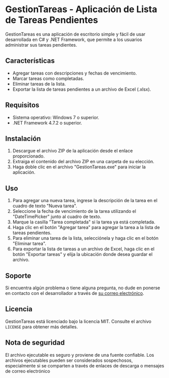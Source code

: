 # GestionTareas - Aplicación de Lista de Tareas Pendientes

GestionTareas es una aplicación de escritorio simple y fácil de usar desarrollada en C# y .NET Framework, que permite a los usuarios administrar sus tareas pendientes.

## Características

- Agregar tareas con descripciones y fechas de vencimiento.
- Marcar tareas como completadas.
- Eliminar tareas de la lista.
- Exportar la lista de tareas pendientes a un archivo de Excel (.xlsx).

## Requisitos

- Sistema operativo: Windows 7 o superior.
- .NET Framework 4.7.2 o superior.

## Instalación

1. Descargue el archivo ZIP de la aplicación desde el enlace proporcionado.
2. Extraiga el contenido del archivo ZIP en una carpeta de su elección.
3. Haga doble clic en el archivo "GestionTareas.exe" para iniciar la aplicación.

## Uso

1. Para agregar una nueva tarea, ingrese la descripción de la tarea en el cuadro de texto "Nueva tarea".
2. Seleccione la fecha de vencimiento de la tarea utilizando el "DateTimePicker" junto al cuadro de texto.
3. Marque la casilla "Tarea completada" si la tarea ya está completada.
4. Haga clic en el botón "Agregar tarea" para agregar la tarea a la lista de tareas pendientes.
5. Para eliminar una tarea de la lista, selecciónela y haga clic en el botón "Eliminar tarea".
6. Para exportar la lista de tareas a un archivo de Excel, haga clic en el botón "Exportar tareas" y elija la ubicación donde desea guardar el archivo.

## Soporte

Si encuentra algún problema o tiene alguna pregunta, no dude en ponerse en contacto con el desarrollador a través de [su correo electrónico](mailto:ejemplo@correo.com).

## Licencia

GestionTareas está licenciado bajo la licencia MIT. Consulte el archivo `LICENSE` para obtener más detalles.

## Nota de seguridad
El archivo ejecutable es seguro y proviene de una fuente confiable. Los archivos ejecutables pueden ser considerados sospechosos, especialmente si se comparten a través de enlaces de descarga o mensajes de correo electrónico
